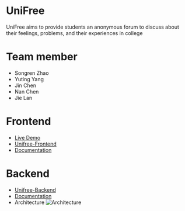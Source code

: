 # UniFree
UniFree aims to provide students an anonymous forum to discuss about their feelings, problems, and their experiences in college
# Team member
- Songren Zhao
- Yuting Yang
- Jin Chen
- Nan Chen
- Jie Lan

# Frontend
- [Live Demo](https://master.d1rfx6pqw4meql.amplifyapp.com/)
- [Unifree-Frontend](https://github.com/JiejayLan/unifreefrontend)
- [Documentation](https://jiejaylan.github.io/unifreefrontend/docs/?path=/story/error-message--signin-form-error)
# Backend
- [Unifree-Backend](https://github.com/jinchen1036/rdb-crud-microservice)
- [Documentation](https://documenter.getpostman.com/view/8184983/SVtSWUzC?version=latest)
- Architecture
![Architecture](https://i.imgur.com/RM3HYrU.png)
